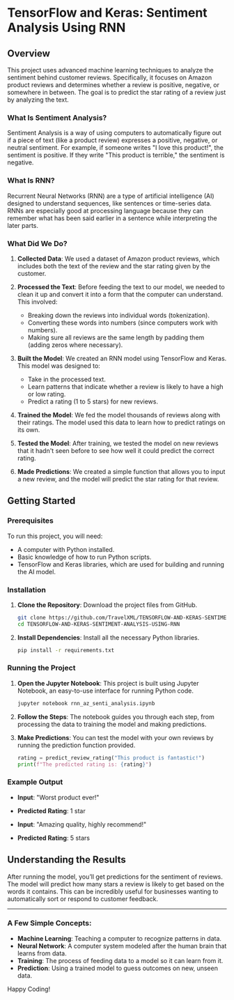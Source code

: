 # TensorFlow and Keras: Sentiment Analysis Using RNN

## Overview

This project uses advanced machine learning techniques to analyze the sentiment behind customer reviews. Specifically, it focuses on Amazon product reviews and determines whether a review is positive, negative, or somewhere in between. The goal is to predict the star rating of a review just by analyzing the text.

### What Is Sentiment Analysis?

Sentiment Analysis is a way of using computers to automatically figure out if a piece of text (like a product review) expresses a positive, negative, or neutral sentiment. For example, if someone writes "I love this product!", the sentiment is positive. If they write "This product is terrible," the sentiment is negative.

### What Is RNN?

Recurrent Neural Networks (RNN) are a type of artificial intelligence (AI) designed to understand sequences, like sentences or time-series data. RNNs are especially good at processing language because they can remember what has been said earlier in a sentence while interpreting the later parts.

### What Did We Do?

1. **Collected Data**: We used a dataset of Amazon product reviews, which includes both the text of the review and the star rating given by the customer.

2. **Processed the Text**: Before feeding the text to our model, we needed to clean it up and convert it into a form that the computer can understand. This involved:
   - Breaking down the reviews into individual words (tokenization).
   - Converting these words into numbers (since computers work with numbers).
   - Making sure all reviews are the same length by padding them (adding zeros where necessary).

3. **Built the Model**: We created an RNN model using TensorFlow and Keras. This model was designed to:
   - Take in the processed text.
   - Learn patterns that indicate whether a review is likely to have a high or low rating.
   - Predict a rating (1 to 5 stars) for new reviews.

4. **Trained the Model**: We fed the model thousands of reviews along with their ratings. The model used this data to learn how to predict ratings on its own.

5. **Tested the Model**: After training, we tested the model on new reviews that it hadn't seen before to see how well it could predict the correct rating.

6. **Made Predictions**: We created a simple function that allows you to input a new review, and the model will predict the star rating for that review.

## Getting Started

### Prerequisites

To run this project, you will need:
- A computer with Python installed.
- Basic knowledge of how to run Python scripts.
- TensorFlow and Keras libraries, which are used for building and running the AI model.

### Installation

1. **Clone the Repository**: Download the project files from GitHub.

   ```bash
   git clone https://github.com/TravelXML/TENSORFLOW-AND-KERAS-SENTIMENT-ANALYSIS-USING-RNN.git
   cd TENSORFLOW-AND-KERAS-SENTIMENT-ANALYSIS-USING-RNN
   ```

2. **Install Dependencies**: Install all the necessary Python libraries.

   ```bash
   pip install -r requirements.txt
   ```

### Running the Project

1. **Open the Jupyter Notebook**: This project is built using Jupyter Notebook, an easy-to-use interface for running Python code.

   ```bash
   jupyter notebook rnn_az_senti_analysis.ipynb
   ```

2. **Follow the Steps**: The notebook guides you through each step, from processing the data to training the model and making predictions.

3. **Make Predictions**: You can test the model with your own reviews by running the prediction function provided.

   ```python
   rating = predict_review_rating("This product is fantastic!")
   print(f"The predicted rating is: {rating}")
   ```

### Example Output

- **Input**: "Worst product ever!"
- **Predicted Rating**: 1 star

- **Input**: "Amazing quality, highly recommend!"
- **Predicted Rating**: 5 stars

## Understanding the Results

After running the model, you’ll get predictions for the sentiment of reviews. The model will predict how many stars a review is likely to get based on the words it contains. This can be incredibly useful for businesses wanting to automatically sort or respond to customer feedback.

---

### A Few Simple Concepts:
- **Machine Learning**: Teaching a computer to recognize patterns in data.
- **Neural Network**: A computer system modeled after the human brain that learns from data.
- **Training**: The process of feeding data to a model so it can learn from it.
- **Prediction**: Using a trained model to guess outcomes on new, unseen data.

Happy Coding!
